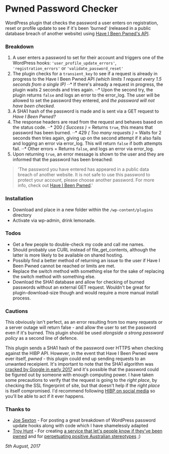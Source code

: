 # Pwned Password Checker

WordPress plugin that checks the password a user enters on registration, reset or profile update to see if it's been 'burned' (released in a public database breach of another website) using [Have I Been Pwned's API](https://haveibeenpwned.com/API/v2).

### Breakdown
1) A user enters a password to set for their account and triggers one of the WordPress hooks: `'user_profile_update_errors'`, `'registration_errors'` or `'validate_password_reset'`
2) The plugin checks for a `transient_key` to see if a request is already in progress to the Have I Been Pwned API _(which limits 1 request every 1.5 seconds from a single IP)_
⋅⋅* If there's already a request in progress, the plugin waits 2 seconds and tries again.
⋅⋅* Upon the second try, the plugin returns `false` and logs an error to the error_log. The user will be allowed to set the password they entered, and _the password will not have been checked._
3) A SHA1 hash of the password is made and is sent via a GET request to _Have I Been Pwned?_
4) The response headers are read from the request and behaves based on the status code.
⋅⋅* 200 _( Success )_ = Returns `true`, this means that password has been burned.
⋅⋅* 429 _( Too many requests )_ = Waits for 2 seconds then tries again, giving up on the second attempt if it also fails and logging an error via error_log. This will return `false` if both attempts fail.
⋅⋅* Other errors = Returns `false`, and logs an error via error_log.
5) Upon returning `true`, an error message is shown to the user and they are informed that the password has been breached:

>'The password you have entered has appeared in a public data breach of another website. It is not safe to use this password to protect your account, please choose another password. For more info, check out [Have I Been Pwned](https://haveibeenpwned.com).'

### Installation
- Download and place in a new folder within the `/wp-content/plugins` directory
- Activate via wp-admin, drink lemonade.

### Todos
 - Get a few people to double-check my code and call me names.
 - Should probably use CURL instead of file_get_contents, although the latter is more likely to be available on shared hosting.
 - Possibly find a better method of returning an issue to the user if Have I Been Pwned cannot be reached or limits are met.
 - Replace the switch method with something else for the sake of replacing the switch method with something else.
 - Download the SHA1 database and allow for checking of burned passwords without an external GET request.  Wouldn't be great for plugin-download-size though and would require a more manual install process.

### Cautions
This obviously isn't perfect, as an error resulting from too many requests or a server outage will return false - and allow the user to set the password even if it's burned. This plugin should be used _alongside a strong password policy_ as a second line of defence.

This plugin sends a SHA1 hash of the password over HTTPS when checking against the HIBP API. However, in the event that Have I Been Pwned were ever itself, _pwned_ - this plugin could end up sending requests to an unwanted receipient. It's important to note that the SHA1 algorithm was [cracked by Google in early 2017](https://www.theverge.com/2017/2/23/14712118/google-sha1-collision-broken-web-encryption-shattered) and it's possible that the password could be figured out by someone with enough computing power. I have taken some precautions to verify that the request is going to the _right place_, by checking the SSL fingerprint of site, but that doesn't help if the _right place_ is itself compromised. I'd recommend following [HIBP on social media](https://twitter.com/haveibeenpwned) so you'll be able to act if it ever happens.

### Thanks to
* [Joe Sexton](http://www.webtipblog.com/force-password-complexity-requirements-wordpress/) - For posting a great breakdown of WordPress password update hooks along with code which I have shamelessly adapted
* [Troy Hunt](https://www.troyhunt.com/) - For creating [a service that let's people know if they've been pwned](https://haveibeenpwned.com) and for [perpetuating positive Australian stereotypes](https://www.youtube.com/watch?v=WbyN8CiM2rQ) ;)

_5th August, 2017_
